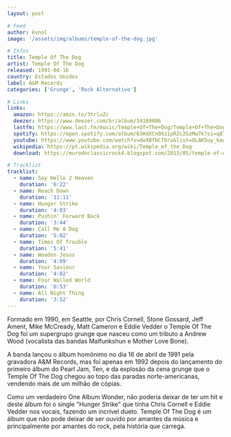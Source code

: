 ```yaml
---
layout: post

# Feed
author: kvnol
image: '/assets/img/albums/temple-of-the-dog.jpg'

# Infos
title: Temple Of The Dog
artist: Temple Of The Dog
released: 1991-04-16
country: Estados Unidos
label: A&M Records
categories: ['Grunge', 'Rock Alternativo']

# Links
links:
  amazon: https://amzn.to/3trluZc
  deezer: https://www.deezer.com/br/album/14169006
  lastfm: https://www.last.fm/music/Temple+Of+The+Dog/Temple+Of+The+Dog
  spotify: https://open.spotify.com/album/63HdXCn0Xz1pRZc2GzMw7k?si=q879AOLMQw2voJ-GtjoOBg
  youtube: https://www.youtube.com/watch?v=dwXBfbCfbro&list=OLAK5uy_kewRIMekHe5fzX33_0Y2wox49_RggmkHE
  wikipedia: https://pt.wikipedia.org/wiki/Temple_of_the_Dog
  download: https://murodoclassicrock4.blogspot.com/2013/05/temple-of-dog-discografia.html

# Tracklist
tracklist:
  - name: Say Hello 2 Heaven
    duration: '6:22'
  - name: Reach Down
    duration: '11:11'
  - name: Hunger Strike
    duration: '4:03'
  - name: Pushin' Forward Back
    duration: '3:44'
  - name: Call Me A Dog
    duration: '5:02'
  - name: Times Of Trouble
    duration: '5:41'
  - name: Wooden Jesus
    duration: '4:09'
  - name: Your Saviour
    duration: '4:02'
  - name: Four Walled World
    duration: '6:53'
  - name: All Night Thing
    duration: '3:52'
---
```


Formado em 1990, em Seattle, por Chris Cornell, Stone Gossard, Jeff Ament, Mike McCready, Matt Cameron e Eddie Vedder o Temple Of The Dog foi um supergrupo grunge que nasceu como um tributo a Andrew Wood (vocalista das bandas Malfunkshun e Mother Love Bone).

A banda lançou o álbum homônimo no dia 16 de abril de 1991 pela gravadora A&M Records, mas foi apenas em 1992 depois do lançamento do primeiro álbum do Pearl Jam, Ten, e da explosão da cena grunge que o Temple Of The Dog chegou ao topo das paradas norte-americanas, vendendo mais de um milhão de cópias.

Como um verdadeiro One Album Wonder, não poderia deixar de ter um hit e deste álbum foi o single "Hunger Strike" que tinha Chris Cornell e Eddie Vedder nos vocais, fazendo um incrível dueto. Temple Of The Dog é um álbum que não pode deixar de ser ouvido por amantes da música e principalmente por amantes do rock, pela história que carrega.
